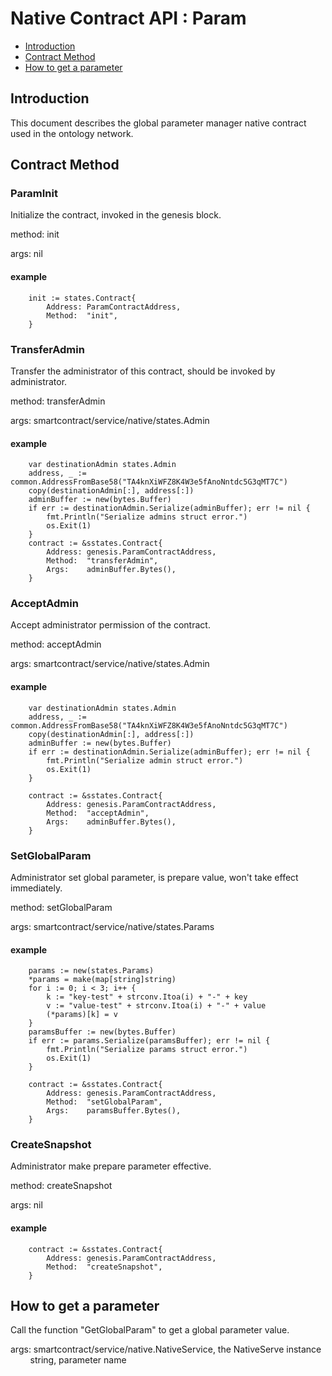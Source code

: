 # Native Contract API : Param
* [Introduction](#introduction)
* [Contract Method](#contract-method)
* [How to get a parameter](#how-to-get-a-parameter)

## Introduction
This document describes the global parameter manager native contract used in the ontology network.

## Contract Method

### ParamInit
Initialize the contract, invoked in the genesis block.

method: init

args: nil

#### example
```
    init := states.Contract{
		Address: ParamContractAddress,
		Method:  "init",
	}
```
### TransferAdmin
Transfer the administrator of this contract, should be invoked by administrator.

method: transferAdmin

args: smartcontract/service/native/states.Admin

#### example
```
    var destinationAdmin states.Admin
	address, _ := common.AddressFromBase58("TA4knXiWFZ8K4W3e5fAnoNntdc5G3qMT7C")
	copy(destinationAdmin[:], address[:])
	adminBuffer := new(bytes.Buffer)
	if err := destinationAdmin.Serialize(adminBuffer); err != nil {
		fmt.Println("Serialize admins struct error.")
		os.Exit(1)
	}
	contract := &sstates.Contract{
		Address: genesis.ParamContractAddress,
		Method:  "transferAdmin",
		Args:    adminBuffer.Bytes(),
	}
```

### AcceptAdmin
Accept administrator permission of the contract.

method: acceptAdmin

args: smartcontract/service/native/states.Admin

#### example
```
    var destinationAdmin states.Admin
	address, _ := common.AddressFromBase58("TA4knXiWFZ8K4W3e5fAnoNntdc5G3qMT7C")
	copy(destinationAdmin[:], address[:])
	adminBuffer := new(bytes.Buffer)
	if err := destinationAdmin.Serialize(adminBuffer); err != nil {
		fmt.Println("Serialize admin struct error.")
		os.Exit(1)
	}

	contract := &sstates.Contract{
		Address: genesis.ParamContractAddress,
		Method:  "acceptAdmin",
		Args:    adminBuffer.Bytes(),
	}
```

### SetGlobalParam
Administrator set global parameter, is prepare value, won't take effect immediately.

method: setGlobalParam

args: smartcontract/service/native/states.Params

#### example
```
    params := new(states.Params)
	*params = make(map[string]string)
	for i := 0; i < 3; i++ {
		k := "key-test" + strconv.Itoa(i) + "-" + key
		v := "value-test" + strconv.Itoa(i) + "-" + value
		(*params)[k] = v
	}
	paramsBuffer := new(bytes.Buffer)
	if err := params.Serialize(paramsBuffer); err != nil {
		fmt.Println("Serialize params struct error.")
		os.Exit(1)
	}

	contract := &sstates.Contract{
		Address: genesis.ParamContractAddress,
		Method:  "setGlobalParam",
		Args:    paramsBuffer.Bytes(),
	}
```

### CreateSnapshot
Administrator make prepare parameter effective.

method: createSnapshot

args: nil

#### example
```
    contract := &sstates.Contract{
		Address: genesis.ParamContractAddress,
		Method:  "createSnapshot",
	}
```

## How to get a parameter
Call the function "GetGlobalParam" to get a global parameter value.

args: smartcontract/service/native.NativeService, the NativeServe instance<br>
&nbsp;&nbsp;&nbsp;&nbsp;&nbsp;&nbsp;&nbsp;&nbsp;string, parameter name